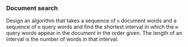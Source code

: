 ### Document search

Design an algorithm that takes a sequence of `n` document words and a sequence of `m` query words and find the shortest interval in which the `m` query words appear in the document in the order given. The length of an interval is the number of words in that interval.
